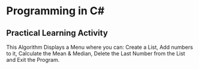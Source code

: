 <h1>Programming in C#</h1>
<h2>Practical Learning Activity</h2>

<p> This Algorithm Displays a Menu where you can: Create a List, Add numbers to it, Calculate the Mean & Median, Delete the Last Number from the List and Exit the Program.</p>
